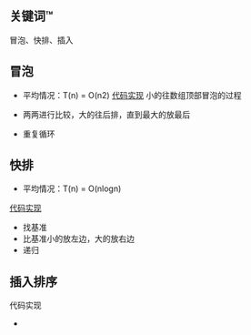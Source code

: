 ## 关键词™

冒泡、快排、插入

## 冒泡
-   平均情况：T(n) = O(n2)
[代码实现]()
小的往数组顶部冒泡的过程

- 两两进行比较，大的往后排，直到最大的放最后
- 重复循环

## 快排

-   平均情况：T(n) = O(nlogn)

[代码实现](https://codesandbox.io/s/pai-xu-suan-fa-c3yi6s?file=/src/quick.js)

- 找基准
- 比基准小的放左边，大的放右边
- 递归

## 插入排序

代码实现

- 


